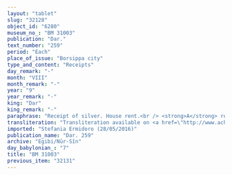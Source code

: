 ```yaml
---
layout: "tablet"
slug: "32128"
object_id: "6280"
museum_no_: "BM 31003"
publication: "Dar."
text_number: "259"
period: "Each"
place_of_issue: "Borsippa city"
type_and_content: "Receipts"
day_remark: "-"
month: "VIII"
month_remark: "-"
year: "9"
year_remark: "-"
king: "Dar"
king_remark: "-"
paraphrase: "Receipt of silver. House rent.<br /> <strong>A</strong> receives 5 shekels of white, medium quality silver from <strong>B</strong> according to &hellip;. [broken off] of Darius&lsquo; 9th year. It is a payment for house rent . He has not yet received the silver that [he gave] to <strong>B</strong> for &nbsp;refurbishing works on the house &hellip; [broken off]. &nbsp;The parties to the contract have taken one copy of the document each. Names of 3 witnesses and the scribe.<br /> &nbsp;<br /> <strong>A </strong>= Marduk-nāṣir-apli/Itti-Marduk-balāṭu//Egibi; <strong>B </strong>= Aplāya /&Scaron;ama&scaron;-iddin//Mubann&ucirc;"
transliteration: "Transliteration available on <a href=\"http://www.achemenet.com/en/item/?/textual-sources/texts-by-regions/babylonia/babylon/1657812\" target=\"_blank\">Achemenet</a>"
imported: "Stefania Ermidoro (28/05/2016)"
publication_name: "Dar. 259"
archive: "Egibi/Nūr-Sîn"
day_babylonian_: "7"
title: "BM 31003"
previous_item: "32131"
---
```

